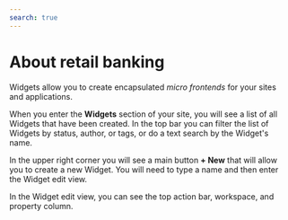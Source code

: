 ```yaml
---
search: true
---
```


# About retail banking

Widgets allow you to create encapsulated _micro frontends_ for your sites and applications.

When you enter the **Widgets** section of your site, you will see a list of all Widgets that have been created. In the top bar you can filter the list of Widgets by status, author, or tags, or do a text search by the Widget's name.

In the upper right corner you will see a main button **+ New** that will allow you to create a new Widget. You will need to type a name and then enter the Widget edit view.

In the Widget edit view, you can see the top action bar, workspace, and property column.
